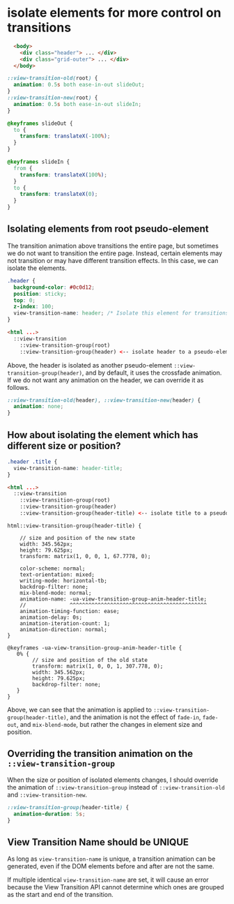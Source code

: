 # isolate elements for more control on transitions

```html
  <body>
    <div class="header"> ... </div>
    <div class="grid-outer"> ... </div>
  </body>
```


```css
::view-transition-old(root) {
  animation: 0.5s both ease-in-out slideOut;
}
::view-transition-new(root) {
  animation: 0.5s both ease-in-out slideIn;
}

@keyframes slideOut {
  to {
    transform: translateX(-100%);
  }
}

@keyframes slideIn {
  from {
    transform: translateX(100%);
  }
  to {
    transform: translateX(0);
  }
}
```

## Isolating elements from root pseudo-element

The transition animation above transitions the entire page, but sometimes we do not want to transition the entire page. Instead, certain elements may not transition or may have different transition effects. In this case, we can isolate the elements.


```css
.header {
  background-color: #0c0d12;
  position: sticky;
  top: 0;
  z-index: 100;
  view-transition-name: header; /* Isolate this element for transitions */
}
```


```html
<html ...>
  ::view-transition
    ::view-transition-group(root)
    ::view-transition-group(header) <-- isolate header to a pseudo-element from root
```

Above, the header is isolated as another pseudo-element `::view-transition-group(header)`, and by default, it uses the crossfade animation. If we do not want any animation on the header, we can override it as follows.

```css
::view-transition-old(header), ::view-transition-new(header) {
  animation: none;
}
```

## How about isolating the element which has different size or position?


```css
.header .title {
  view-transition-name: header-title;
}
```

```html
<html ...>
  ::view-transition
    ::view-transition-group(root)
    ::view-transition-group(header)
    ::view-transition-group(header-title) <-- isolate title to a pseudo-element from header
```


```
html::view-transition-group(header-title) {

    // size and position of the new state
    width: 345.562px;
    height: 79.625px;
    transform: matrix(1, 0, 0, 1, 67.7778, 0);

    color-scheme: normal;
    text-orientation: mixed;
    writing-mode: horizontal-tb;
    backdrop-filter: none;
    mix-blend-mode: normal;
    animation-name: -ua-view-transition-group-anim-header-title;
    //              ^^^^^^^^^^^^^^^^^^^^^^^^^^^^^^^^^^^^^^^^^^^^
    animation-timing-function: ease;
    animation-delay: 0s;
    animation-iteration-count: 1;
    animation-direction: normal;
}

@keyframes -ua-view-transition-group-anim-header-title {
   0% {
        // size and position of the old state
        transform: matrix(1, 0, 0, 1, 307.778, 0);
        width: 345.562px;
        height: 79.625px;
        backdrop-filter: none;
   }
}
```

Above, we can see that the animation is applied to `::view-transition-group(header-title)`, and the animation is not the effect of `fade-in`, `fade-out`, and `mix-blend-mode`, but rather the changes in element size and position.


## Overriding the transition animation on the `::view-transition-group`

When the size or position of isolated elements changes, I should override the animation of `::view-transition-group` instead of `::view-transition-old` and `::view-transition-new`.


```css
::view-transition-group(header-title) {
  animation-duration: 5s;
}
```


## View Transition Name should be UNIQUE

As long as `view-transition-name` is unique, a transition animation can be generated, even if the DOM elements before and after are not the same.

If multiple identical `view-transition-name` are set, it will cause an error because the View Transition API cannot determine which ones are grouped as the start and end of the transition.

```html
